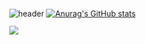 ![header](https://capsule-render.vercel.app/api?type=wave&color=auto&height=300&section=header&text=안녕하세요&fontSize=90)
[![Anurag's GitHub stats](https://github-readme-stats.vercel.app/api?username=puralmajor)](https://github.com/puralmajor/github-readme-stats)

<img src="https://img.shields.io/badge/Python-0076BE?style=for-the-badge&logo=python&logoColor=black">
 
